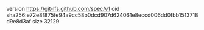 version https://git-lfs.github.com/spec/v1
oid sha256:e72e8f875fe94a9cc58b0dcd907d624061e8eccd006dd0fbb1513718d9e8d3af
size 32129

